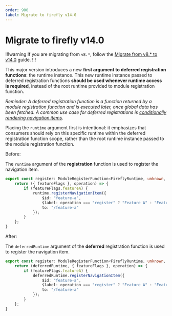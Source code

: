 ```yaml
---
order: 900
label: Migrate to firefly v14.0
---
```


# Migrate to firefly v14.0

!!!warning
If you are migrating from `v8.*`, follow the [Migrate from v8.* to v14.0](./migrate-from-v8-to-v14.0.md) guide.
!!!

This major version introduces a new **first argument to deferred registration functions**: the runtime instance. This new runtime instance passed to deferred registration functions **should be used whenever runtime access is required**, instead of the root runtime provided to module registration function.

_Reminder: A deferred registration function is a function returned by a module registration function and is executed later, once global data has been fetched. A common use case for deferred registrations is [conditionally rendering navigation items](../guides/register-a-conditional-nav-item.md)._

Placing the `runtime` argument first is intentional: it emphasizes that consumers should rely on this specific runtime within the deferred registration function scope, rather than the root runtime instance passed to the module registration function.

Before:

The `runtime` argument of the **registration** function is used to register the navigation item.

```ts !#1,2,4
export const register: ModuleRegisterFunction<FireflyRuntime, unknown, DeferredRegistrationData> = runtime => {
    return ({ featureFlags }, operation) => {
        if (featureFlags.featureA) {
            runtime.registerNavigationItem({
                $id: "feature-a",
                $label: operation === "register" ? "Feature A" : "Feature A updated",
                to: "/feature-a"
            });
        }
    };
}
```

After:

The `deferredRuntime` argument of the **deferred** registration function is used to register the navigation item.

```ts !#2,4
export const register: ModuleRegisterFunction<FireflyRuntime, unknown, DeferredRegistrationData> = runtime => {
    return (deferredRuntime, { featureFlags }, operation) => {
        if (featureFlags.featureA) {
            deferredRuntime.registerNavigationItem({
                $id: "feature-a",
                $label: operation === "register" ? "Feature A" : "Feature A updated",
                to: "/feature-a"
            });
        }
    };
}
```
